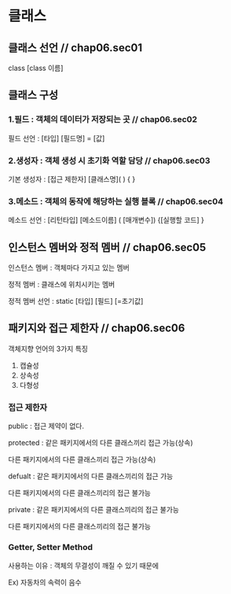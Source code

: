 # 클래스

## 클래스 선언  // chap06.sec01

<p>class [class 이름]</p>


## 클래스 구성  

### 1.필드 : 객체의 데이터가 저장되는 곳   // chap06.sec02

<p>필드 선언 : [타입] [필드명] = [값]</p>


### 2.생성자 : 객체 생성 시 초기화 역할 담당   // chap06.sec03
<p>기본 생성자 : [접근 제한자] [클래스명]( ) { }</p>


### 3.메소드 : 객체의 동작에 해당하는 실행 블록   // chap06.sec04
<p>메소드 선언 : [리턴타입] [메소드이름] ( [매개변수]) {[실행할 코드] }</p>

## 인스턴스 멤버와 정적 멤버  // chap06.sec05
<p>인스턴스 멤버 : 객체마다 가지고 있는 멤버</p>
<p>정적 멤버 : 클래스에 위치시키는 멤버</p>
<p>정적 멤버 선언 : static [타입] [필드] [=초기값]</p>


## 패키지와 접근 제한자 // chap06.sec06
객체지향 언어의 3가지 특징
1. 캡슐성
2. 상속성
3. 다형성

### 접근 제한자
<p>public : 접근 제약이 없다.</p>
<p>protected : 같은 패키지에서의 다른 클래스끼리 접근 가능(상속)</p>
          <p>다른 패키지에서의 다른 클래스끼리 접근 가능(상속)</p>
<p>defualt : 같은 패키지에서의 다른 클래스끼리의 접근 가능</p>
          <p>다른 패키지에서의 다른 클래스끼리의 접근 불가능</p>
<p>private : 같은 패키지에서의 다른 클래스끼리의 접근 불가능</p>
          <p>다른 패키지에서의 다른 클래스끼리의 접근 불가능</p>

### Getter, Setter Method
<p>사용하는 이유 : 객체의 무결성이 깨질 수 있기 때문에</p>
<p>Ex) 자동차의 속력이 음수</p>
